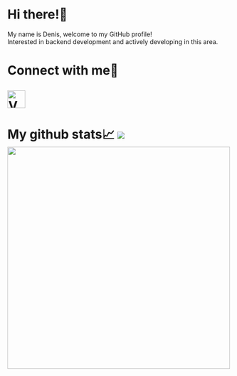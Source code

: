 <h1> 
  Hi there!👋
</h1> 

<a>
My name is Denis, welcome to my GitHub profile!
<br>
Interested in backend development and actively developing in this area.
</a>

<h1>
Connect with me🗿
  
[<img alt="VK" width="40px" src="https://cdn-icons-png.flaticon.com/512/174/174857.png" />][vk]
</h1>

<h1>My github stats📈 
  <img src="https://visitor-badge.glitch.me/badge?page_id=DenisRybas.visitor-badge&color=5194f0" />
<br>
<img width="500px" src="https://github-readme-stats.vercel.app/api?username=DenisRybas&show_icons=true&theme=tokyonight" />
</h1>

[vk]: https://www.linkedin.com/in/denis-rybas-a0ba01212/
